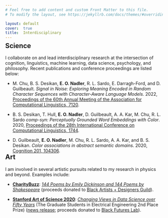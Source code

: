 ```yaml
---
# Feel free to add content and custom Front Matter to this file.
# To modify the layout, see https://jekyllrb.com/docs/themes/#overriding-theme-defaults

layout: default
cover:  true
title:  Interdisciplinary
---
```


<p style="margin-bottom: -24px">
</p>

## Science

I collaborate on and lead interdisciplinary research at the intersection of cognition, linguistics, machine learning, data science, psychology, and philosophy. Recent publications and conference proceedings are listed below:

* M. Chu, B. S. Desikan, **E. O. Nadler**, R. L. Sardo, E. Darragh-Ford, and D. Guilbeault. *Signal in Noise: Exploring Meaning Encoded in Random Character Sequences with Character-Aware Language Models*. 2022, [Proceedings of the 60th Annual Meeting of the Association for Computational Linguistics, 7120](https://aclanthology.org/2022.acl-long.492/).

* B. S. Desikan, T. Hull, **E. O. Nadler**, D. Guilbeault, A. A. Kar, M. Chu, R. L. Sardo *comp-syn: Perceptually Grounded Word Embeddings with Color*. 2020, [Proceedings of the 28th International Conference on Computational Linguistics, 1744](https://aclanthology.org/2020.coling-main.154/).

* D. Guilbeault, **E. O. Nadler**, M. Chu, R. L. Sardo, A. A. Kar, and B. S. Desikan. *Color associations in abstract semantic domains*. 2020, [Cognition 201, 104306](https://www.sciencedirect.com/science/article/abs/pii/S0010027720301256?dgcid=author).

<p style="margin-bottom: -30px">
</p>

## Art

I am involved in several artistic pursuits related to my research in physics and beyond. Examples include:

* **[CharityBuzz](https://www.charitybuzz.com/)**: *[144 Poems by Emily Dickinson and 144 Poems by Shakespeare](https://www.charitybuzz.com/catalog_items/auction-144-poems-by-emily-dickinson-144-poems-by-2068100)* (proceeds donated to [Black Artists + Designers Guild](https://www.badguild.info/)).

* **[Stanford Art of Science 2020](https://mrs.stanford.edu/art-science-2020-exhibition)**: *[Changing Views in Data Science over Fifty Years](https://mrs.stanford.edu/sites/g/files/sbiybj16446/f/gallery/ethannadler_changing_views_in_data_science.jpg)* (The Graduate Students in Electrical Engineering 2nd Place Prize) ([news release](https://stanforddaily.com/2020/06/11/creative-reencounters-with-research-in-art-of-science-2020-exhibition/); proceeds donated to [Black Futures Lab](https://blackfutureslab.org/)).